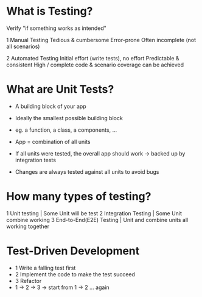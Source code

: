 # What is Testing?

Verify "if something works as intended"

1 Manual Testing
Tedious & cumbersome
Error-prone
Often incomplete (not all scenarios)

2 Automated Testing
Initial effort (write tests), no effort
Predictable & consistent
High / complete code & scenario coverage can be achieved

# What are Unit Tests?

- A building block of your app
- Ideally the smallest possible building block
- eg. a function, a class, a components, ...

- App = combination of all units
- If all units were tested, the overall app should work -> backed up by integration tests
- Changes are always tested against all units to avoid bugs

# How many types of testing?

1 Unit testing | Some Unit will be test
2 Integration Testing | Some Unit combine working
3 End-to-End(E2E) Testing | Unit and combine units all working together

# Test-Driven Development

- 1 Write a falling test first
- 2 Implement the code to make the test succeed
- 3 Refactor
- 1 -> 2 -> 3 -> start from 1 -> 2 ... again
